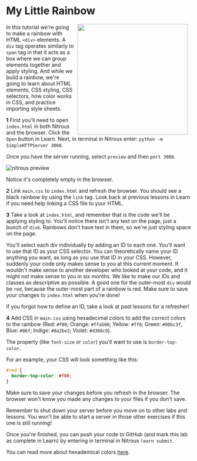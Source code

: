 # My Little Rainbow

<img src="https://s3.amazonaws.com/after-school-assets/rainbow.gif" width="300" align="right" hspace="10">

In this tutorial we're going to make a rainbow with HTML `<div>` elements. A `div` tag operates similarly to `span` tag in that it acts as a box where we can group elements together and apply styling. And while we build a rainbow, we're going to learn about HTML elements, CSS styling, CSS selectors, how color works in CSS, and practice importing style sheets.

**1** First you'll need to open `index.html` in both Nitrous and the browser. Click the `Open` button in Learn. Next, in terminal in Nitrous enter: `python -m SimpleHTTPServer 3000`. 

Once you have the server running, select `preview` and then `port 3000`.

<img src="https://s3.amazonaws.com/after-school-assets/nitrous-preview.png" alt="nitrous preview">

Notice it's completely empty in the browser. 
 
**2** Link `main.css` to `index.html` and refresh the browser. You should see a black rainbow by using the `link` tag. Look back at previous lessons in Learn if you need help linking a CSS file to your HTML.

**3** Take a look at `index.html`, and remember that is the code we'll be applying styling to. You'll notice there isn't any text on the page, just a bunch of `div`s. Rainbows don't have text in them, so we're just styling space on the page.

You'll select each div individually by adding an ID to each one. You'll want to use that ID as your CSS selector. You can theoretically name your ID anything you want, as long as you use that ID in your CSS. However, suddenly your code only makes sense to you at this current moment. It wouldn't make sense to another developer who looked at your code, and it might not make sense to you in six months. We like to make our IDs and classes as descriptive as possible. A good one for the outer-most `div` would be `red`, because the outer-most part of a rainbow is red. Make sure to save your changes to `index.html` when you're done!

If you forgot how to define an ID, take a look at past lessons for a refresher!

**4** Add CSS in `main.css` using hexadecimal colors to add the correct colors to the rainbow (Red: `#f00`; Orange: `#ffa500`; Yellow: `#ff0`; Green: `#00bc3f`; Blue: `#06f`; Indigo: `#8a2be2`; Violet: `#d300c9`).

The property (like `font-size` or `color`) you'll want to use is `border-top-color`. 

For an example, your CSS will look something like this:

```css
#red {
  border-top-color: #f00;
}
```

Make sure to save your changes before you refresh in the browser. The browser won't know you made any changes to your files if you don't save.

Remember to shut down your server before you move on to other labs and lessons. You won't be able to start a server in those other exercises if this one is still running!

Once you're finished, you can push your code to GitHub (and mark this lab as complete in Learn) by entering in terminal in Nitrous `learn submit`.


You can read more about hexademical colors [here](https://developer.mozilla.org/en-US/docs/Web/Guide/CSS/Getting_started/Color).


